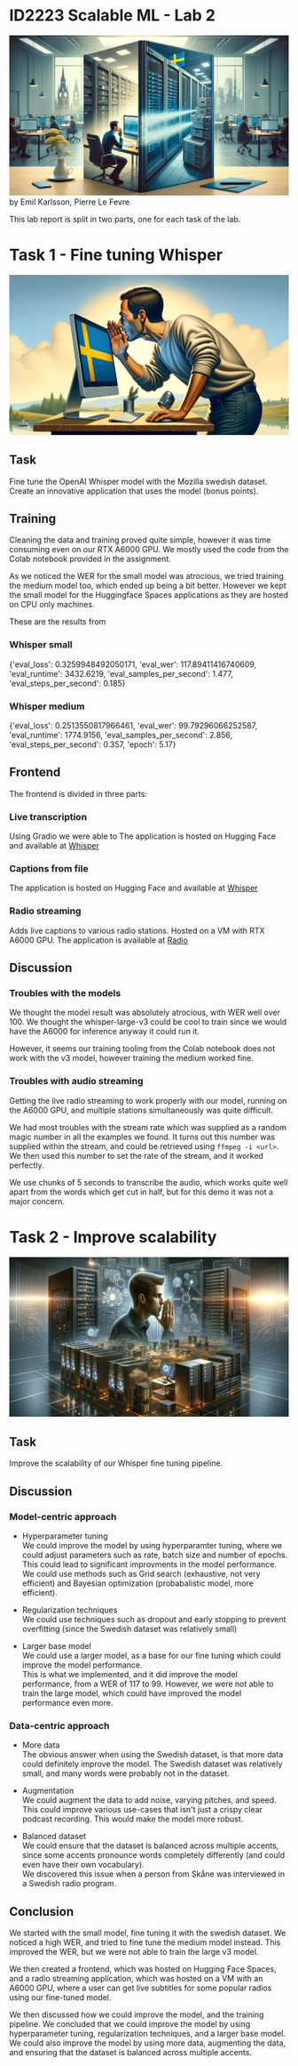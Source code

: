 # ID2223 Scalable ML - Lab 2
![scientist ](assets/lab2.png)
by Emil Karlsson, Pierre Le Fevre

This lab report is split in two parts, one for each task of the lab.

# Task 1 - Fine tuning Whisper
![man whispering at big server](./assets/task1.png)

## Task
Fine tune the OpenAI Whisper model with the Mozilla swedish dataset. Create an innovative application that uses the model (bonus points).

## Training
Cleaning the data and training proved quite simple, however it was time consuming even on our RTX A6000 GPU. We mostly used the code from the Colab notebook provided in the assignment. 

As we noticed the WER for the small model was atrocious, we tried training the medium model too, which ended up being a bit better. However we kept the small model for the Huggingface Spaces applications as they are hosted on CPU only machines.

These are the results from 
### Whisper small
{'eval_loss': 0.3259948492050171, 'eval_wer': 117.89411416740609, 'eval_runtime': 3432.6219, 'eval_samples_per_second': 1.477, 'eval_steps_per_second': 0.185}

### Whisper medium
{'eval_loss': 0.2513550817966461, 'eval_wer': 99.79296066252587, 'eval_runtime': 1774.9156, 'eval_samples_per_second': 2.856, 'eval_steps_per_second': 0.357, 'epoch': 5.17}

## Frontend
The frontend is divided in three parts:

### Live transcription
Using Gradio we were able to 
The application is hosted on Hugging Face and available at [Whisper](https://huggingface.co/spaces/pierrelf/whisper-live)

### Captions from file
The application is hosted on Hugging Face and available at [Whisper](https://huggingface.co/spaces/pierrelf/whisper)

### Radio streaming
Adds live captions to various radio stations. Hosted on a VM with RTX A6000 GPU. The application is available at [Radio](https://radio.vm-app.cloud.cbh.kth.se/)

## Discussion

### Troubles with the models
We thought the model result was absolutely atrocious, with WER well over 100. We thought the whisper-large-v3 could be cool to train since we would have the A6000 for inference anyway it could run it. 

However, it seems our training tooling from the Colab notebook does not work with the v3 model, however training the medium worked fine.

### Troubles with audio streaming
Getting the live radio streaming to work properly with our model, running on the A6000 GPU, and multiple stations simultaneously was quite difficult. 

We had most troubles with the stream rate which was supplied as a random magic number in all the examples we found. It turns out this number was supplied within the stream, and could be retrieved using `ffmpeg -i <url>`. We then used this number to set the rate of the stream, and it worked perfectly.

We use chunks of 5 seconds to transcribe the audio, which works quite well apart from the words which get cut in half, but for this demo it was not a major concern.

# Task 2 - Improve scalability
![man whispering at big server](./assets/task2.png)


## Task
Improve the scalability of our Whisper fine tuning pipeline.

## Discussion
### Model-centric approach
- Hyperparameter tuning\
We could improve the model by using hyperparamter tuning, where we could adjust parameters such as rate, batch size and number of epochs. This could lead to significant improvments in the model performance. We could use methods such as Grid search (exhaustive, not very efficient) and Bayesian optimization (probabalistic model, more efficient).

- Regularization techniques\
We could use techniques such as dropout and early stopping to prevent overfitting (since the Swedish dataset was relatively small)

- Larger base model\
We could use a larger model, as a base for our fine tuning which could improve the model performance.\
This is what we implemented, and it did improve the model performance, from a WER of 117 to 99. However, we were not able to train the large model, which could have improved the model performance even more.

### Data-centric approach
- More data\
The obvious answer when using the Swedish dataset, is that more data could definitely improve the model. The Swedish dataset was relatively small, and many words were probably not in the dataset. 

- Augmentation\
We could augment the data to add noise, varying pitches, and speed. This could improve various use-cases that isn't just a crispy clear podcast recording. This would make the model more robust.

- Balanced dataset\
We could ensure that the dataset is balanced across multiple accents, since some accents pronounce words completely differently (and could even have their own vocabulary).\
We discovered this issue when a person from Skåne was interviewed in a Swedish radio program. 


## Conclusion
We started with the small model, fine tuning it with the swedish dataset. We noticed a high WER, and tried to fine tune the medium model instead. This improved the WER, but we were not able to train the large v3 model.

We then created a frontend, which was hosted on Hugging Face Spaces, and a radio streaming application, which was hosted on a VM with an A6000 GPU, where a user can get live subtitles for some popular radios using our fine-tuned model.

We then discussed how we could improve the model, and the training pipeline. We concluded that we could improve the model by using hyperparameter tuning, regularization techniques, and a larger base model. We could also improve the model by using more data, augmenting the data, and ensuring that the dataset is balanced across multiple accents.